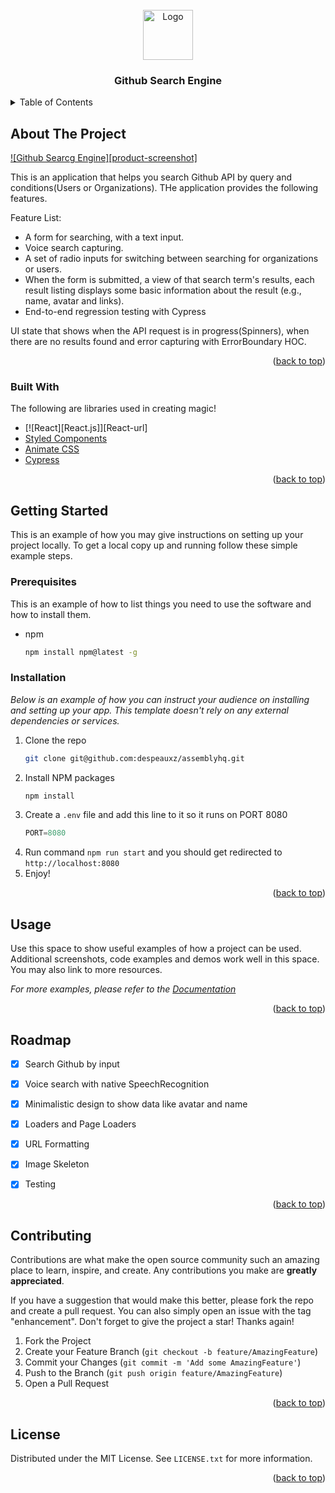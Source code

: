 <div id="top"></div>
<!--
*** Thanks for checking out the Best-README-Template. If you have a suggestion
*** that would make this better, please fork the repo and create a pull request
*** or simply open an issue with the tag "enhancement".
*** Don't forget to give the project a star!
*** Thanks again! Now go create something AMAZING! :D
-->



<!-- PROJECT SHIELDS -->
<!--
*** I'm using markdown "reference style" links for readability.
*** Reference links are enclosed in brackets [ ] instead of parentheses ( ).
*** See the bottom of this document for the declaration of the reference variables
*** for contributors-url, forks-url, etc. This is an optional, concise syntax you may use.
*** https://www.markdownguide.org/basic-syntax/#reference-style-links
-->



<!-- PROJECT LOGO -->
<br />
<div align="center">
  <a href="https://github.com/othneildrew/Best-README-Template">
    <img src="assets/images/logo.jpeg" alt="Logo" width="80" height="80">
  </a>

  <h3 align="center">Github Search Engine</h3>
</div>



<!-- TABLE OF CONTENTS -->
<details>
  <summary>Table of Contents</summary>
  <ol>
    <li>
      <a href="#about-the-project">About The Project</a>
      <ul>
        <li><a href="#built-with">Built With</a></li>
      </ul>
    </li>
    <li>
      <a href="#getting-started">Getting Started</a>
      <ul>
        <li><a href="#prerequisites">Prerequisites</a></li>
        <li><a href="#installation">Installation</a></li>
      </ul>
    </li>
    <li><a href="#usage">Usage</a></li>
    <li><a href="#roadmap">Roadmap</a></li>
    <li><a href="#license">License</a></li>
  </ol>
</details>



<!-- ABOUT THE PROJECT -->
## About The Project

[![Github Searcg Engine][product-screenshot]](https://example.com)

This is an application that helps you search Github API by query and conditions(Users or Organizations). THe application provides the following features.

Feature List:
* A form for searching, with a text input.
* Voice search capturing.
* A set of radio inputs for switching between searching for organizations or users.
* When the form is submitted, a view of that search term's results, each result listing displays some basic information about the result (e.g., name, avatar and links).
* End-to-end regression testing with Cypress

UI state that shows when the API request is in progress(Spinners), when there are no results found and error capturing with ErrorBoundary HOC.


<p align="right">(<a href="#top">back to top</a>)</p>



### Built With

The following are libraries used in creating magic!

* [![React][React.js]][React-url]
* [Styled Components](https://styled-components.com/)
* [Animate CSS](https://animate.style/)
* [Cypress](https://cypress.io)

<p align="right">(<a href="#top">back to top</a>)</p>



<!-- GETTING STARTED -->
## Getting Started

This is an example of how you may give instructions on setting up your project locally.
To get a local copy up and running follow these simple example steps.

### Prerequisites

This is an example of how to list things you need to use the software and how to install them.
* npm
  ```sh
  npm install npm@latest -g
  ```

### Installation

_Below is an example of how you can instruct your audience on installing and setting up your app. This template doesn't rely on any external dependencies or services._

1. Clone the repo
   ```sh
   git clone git@github.com:despeauxz/assemblyhq.git
   ```
2. Install NPM packages
   ```sh
   npm install
   ```
3. Create a `.env` file and add this line to it so it runs on PORT 8080
   ```js
   PORT=8080
   ```
4. Run command `npm run start` and you should get redirected to `http://localhost:8080`
5. Enjoy!

<p align="right">(<a href="#top">back to top</a>)</p>



<!-- USAGE EXAMPLES -->
## Usage

Use this space to show useful examples of how a project can be used. Additional screenshots, code examples and demos work well in this space. You may also link to more resources.

_For more examples, please refer to the [Documentation](https://example.com)_

<p align="right">(<a href="#top">back to top</a>)</p>



<!-- ROADMAP -->
## Roadmap

- [x] Search Github by input
- [x] Voice search with native SpeechRecognition
- [x] Minimalistic design to show data like avatar and name
- [x] Loaders and Page Loaders
- [x] URL Formatting
- [x] Image Skeleton
- [x] Testing


<p align="right">(<a href="#top">back to top</a>)</p>



<!-- CONTRIBUTING -->
## Contributing

Contributions are what make the open source community such an amazing place to learn, inspire, and create. Any contributions you make are **greatly appreciated**.

If you have a suggestion that would make this better, please fork the repo and create a pull request. You can also simply open an issue with the tag "enhancement".
Don't forget to give the project a star! Thanks again!

1. Fork the Project
2. Create your Feature Branch (`git checkout -b feature/AmazingFeature`)
3. Commit your Changes (`git commit -m 'Add some AmazingFeature'`)
4. Push to the Branch (`git push origin feature/AmazingFeature`)
5. Open a Pull Request

<p align="right">(<a href="#top">back to top</a>)</p>



<!-- LICENSE -->
## License

Distributed under the MIT License. See `LICENSE.txt` for more information.

<p align="right">(<a href="#top">back to top</a>)</p>
